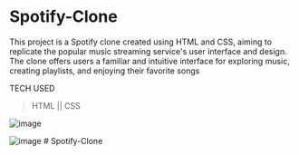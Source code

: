 # Spotify-Clone
This project is a Spotify clone created using HTML and CSS, aiming to replicate the popular music streaming service's user interface and design. The clone offers users a familiar and intuitive interface for exploring music, creating playlists, and enjoying their favorite songs

  TECH USED
> HTML ||
> CSS

![image](https://github.com/sainath161/Spotify-Clone/assets/71361447/cfe3f79a-4e0b-4193-b8f7-33a065db00d8)

![image](https://github.com/sainath161/Spotify-Clone/assets/71361447/2de0da7c-6f33-41ac-85ff-b554f93dee88)
#   S p o t i f y - C l o n e  
 